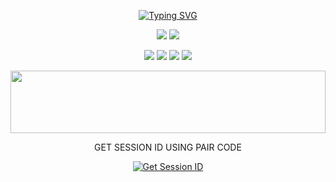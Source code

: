 <p align="center"> 
<a href="https://git.io/typing-svg"><img src="https://readme-typing-svg.demolab.com?font=Fira+Code&pause=1000&center=true&width=435&lines=INFINITY+WHATSAPP+BOT;CREATED+BY+SADARU" alt="Typing SVG" /></a>
</p>
<p align="center">
<img src="https://img.shields.io/github/forks/SadarulkOfficial/Infinity-WhatsApp-Bot-V1?label=Fork&style=social">  
<img src="https://img.shields.io/github/stars/SadarulkOfficial/Infinity-WhatsApp-Bot-V1?style=social">
</p>
<p align="center">
<img src="https://img.shields.io/github/repo-size/SadarulkOfficial/Infinity-WhatsApp-Bot-V1?color=blue&label=Repo%20Size&style=plastic">
<img src="https://img.shields.io/github/license/SadarulkOfficial/Infinity-WhatsApp-Bot-V1?color=blue&label=License&style=plastic">
<img src="https://img.shields.io/github/languages/top/SadarulkOfficial/Infinity-WhatsApp-Bot-V1?color=blue&label=Javascript&style=plastic">
<img src="https://img.shields.io/static/v1?label=Author&message=Sadaru&color=blue&style=plastic">
</p>
<img src="https://i.imgur.com/dBaSKWF.gif" height="100" width="100%">
<p align="center">
GET SESSION ID USING PAIR CODE
<p align="center">
<a href='https://heavy-andy-sadarulk9999-e7ed42a0.koyeb.app/' target="_blank"><img alt='Get Session ID' src='https://img.shields.io/badge/Click%20here%20to%20get%20your%20session%20id-blue'/></a>
</p>
